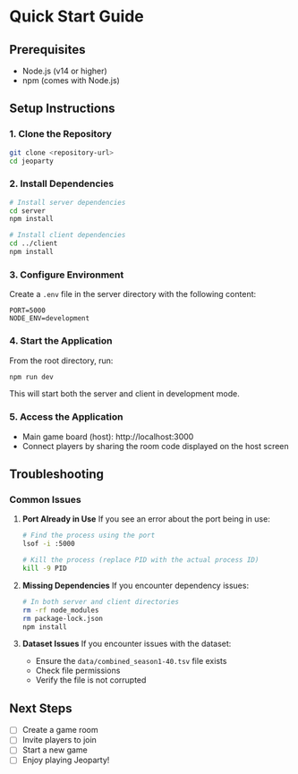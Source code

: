 # Quick Start Guide

## Prerequisites

- Node.js (v14 or higher)
- npm (comes with Node.js)

## Setup Instructions

### 1. Clone the Repository

```bash
git clone <repository-url>
cd jeoparty
```

### 2. Install Dependencies

```bash
# Install server dependencies
cd server
npm install

# Install client dependencies
cd ../client
npm install
```

### 3. Configure Environment

Create a `.env` file in the server directory with the following content:

```env
PORT=5000
NODE_ENV=development
```

### 4. Start the Application

From the root directory, run:

```bash
npm run dev
```

This will start both the server and client in development mode.

### 5. Access the Application

- Main game board (host): http://localhost:3000
- Connect players by sharing the room code displayed on the host screen

## Troubleshooting

### Common Issues

1. **Port Already in Use**
   If you see an error about the port being in use:
   ```bash
   # Find the process using the port
   lsof -i :5000
   
   # Kill the process (replace PID with the actual process ID)
   kill -9 PID
   ```

2. **Missing Dependencies**
   If you encounter dependency issues:
   ```bash
   # In both server and client directories
   rm -rf node_modules
   rm package-lock.json
   npm install
   ```

3. **Dataset Issues**
   If you encounter issues with the dataset:
   - Ensure the `data/combined_season1-40.tsv` file exists
   - Check file permissions
   - Verify the file is not corrupted

## Next Steps

- [ ] Create a game room
- [ ] Invite players to join
- [ ] Start a new game
- [ ] Enjoy playing Jeoparty! 